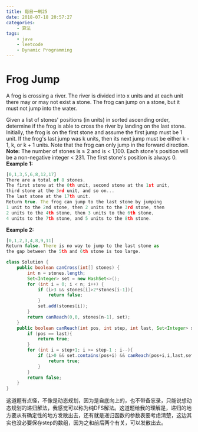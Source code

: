 ```yaml
---
title: 每日一刷25
date: 2018-07-18 20:57:27
categories: 
    - 算法
tags:
    - java
    - leetcode
    - Dynamic Programming
---
```

# Frog Jump #
A frog is crossing a river. The river is divided into x units and at each unit there may or may not exist a stone. The frog can jump on a stone, but it must not jump into the water.

Given a list of stones' positions (in units) in sorted ascending order, determine if the frog is able to cross the river by landing on the last stone. Initially, the frog is on the first stone and assume the first jump must be 1 unit.
If the frog's last jump was k units, then its next jump must be either k - 1, k, or k + 1 units. Note that the frog can only jump in the forward direction.
**Note:**
The number of stones is ≥ 2 and is < 1,100.
Each stone's position will be a non-negative integer < 231.
The first stone's position is always 0.
**Example 1:**
```js
[0,1,3,5,6,8,12,17]
There are a total of 8 stones.
The first stone at the 0th unit, second stone at the 1st unit,
third stone at the 3rd unit, and so on...
The last stone at the 17th unit.
Return true. The frog can jump to the last stone by jumping 
1 unit to the 2nd stone, then 2 units to the 3rd stone, then 
2 units to the 4th stone, then 3 units to the 6th stone, 
4 units to the 7th stone, and 5 units to the 8th stone.
```
**Example 2:**
```js
[0,1,2,3,4,8,9,11]
Return false. There is no way to jump to the last stone as 
the gap between the 5th and 6th stone is too large.
```
```java
class Solution {
    public boolean canCross(int[] stones) {
        int n = stones.length;
        Set<Integer> set = new HashSet<>();
        for (int i = 0; i < n; i++) {
            if (i>3 && stones[i]>2*stones[i-1]){
                return false;
            }
            set.add(stones[i]);
        }
        return canReach(0,0, stones[n-1], set);
    }
    public boolean canReach(int pos, int step, int last, Set<Integer> set) {
        if (pos == last){
            return true;
        }
        for (int i = step+1; i >= step-1 ; i--){
            if (i>0 && set.contains(pos+i) && canReach(pos+i,i,last,set)){
                return true;
            }
        }
        return false;
    }
}
```
这道题有点怪，不像是动态规划，因为是自底向上的，也不带备忘录，只能说想动态规划的递归解法，我感觉可以称为纯DFS解法。这道题给我的理解是，递归的地方要从有确定性的地方发散出去，还有就是递归函数的参数表要考虑清楚，这边其实也没必要保存step的数组，因为之和前后两个有关，可以发散出去。
